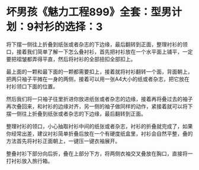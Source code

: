 # 坏男孩《魅力工程899》全套：型男计划：9衬衫的选择：3

将下摆一侧往上折叠到纸张或者杂志的下边缘，最后翻转到正面，整理衬衫的领口，接着我们简单了解一下怎么叠衬衫，首先把衬衫放在一个水平面上铺平，一定要把褶皱都弄得平直，然后将衬衫的全部扭扣全部扣上。

最上面的一颗和最下面的一颗都需要扣上，接着就将衬衫翻转一个面，背面朝上，把两只袖子平摊在一身的两侧，接着可以用一张A4大小的纸或者杂志，把它放在衬衫领口下面的位置。

然后我们将一只袖子往里折进你放进纸张或者杂志的边缘，接着再将叠过去的袖子再次叠回来，和衬衫的边缘对齐，另一侧的袖子做同样的动作，紧接着就可以将下摆一侧往上折叠到纸张或者杂志的下边缘，最后翻转到正面。

整理衬衫的领口，小心抽取衬衫中间的纸张或者杂志，衬衫的折叠就完成了，如果你经常出差，建议衬衫简单折叠后放在一个有硬度纸盒里，衬衫会自然平整，叠的方法首先将衬衫正面朝上，一键压一键衣袖展开。

整叠衬衫下部分向后折，叠在上部分下方，将两侧衣袖交叉叠放在胸口，直接将一打衬衫放入旅行箱。